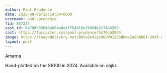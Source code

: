 ```yaml
---
author: Paul Prudence
date: 2025-09-06T15:14:54+0000
username: paul-prudence
fid: 307224
cast_id: 0x70db39046a60aadedff84d18e2b094b2c7484209
cast: https://farcaster.xyz/paul-prudence/0x70db3904
image: https://imagedelivery.net/BXluQx4ige9GuW0Ia56BHw/2a86860f-2d4f-4f97-8161-9f9a7de3ec00/original
layout: post
---
```

Amarna  
  
Hand-plotted on the SR100 in 2024. Available on objkt.  

<img src='https://imagedelivery.net/BXluQx4ige9GuW0Ia56BHw/2a86860f-2d4f-4f97-8161-9f9a7de3ec00/original' alt='' referrerpolicy='no-referrer'/>